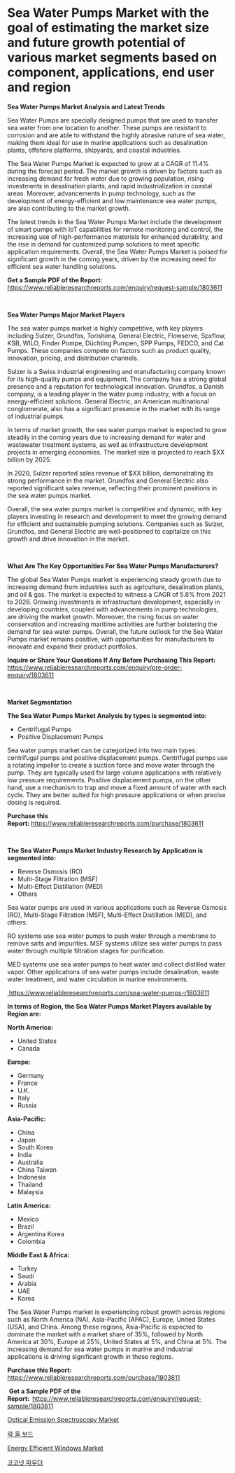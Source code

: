 <p><h1>Sea Water Pumps Market with the goal of estimating the market size and future growth potential of various market segments based on component, applications, end user and region</h1></p><p><strong>Sea Water Pumps Market Analysis and Latest Trends</strong></p>
<p><p>Sea Water Pumps are specially designed pumps that are used to transfer sea water from one location to another. These pumps are resistant to corrosion and are able to withstand the highly abrasive nature of sea water, making them ideal for use in marine applications such as desalination plants, offshore platforms, shipyards, and coastal industries.</p><p>The Sea Water Pumps Market is expected to grow at a CAGR of 11.4% during the forecast period. The market growth is driven by factors such as increasing demand for fresh water due to growing population, rising investments in desalination plants, and rapid industrialization in coastal areas. Moreover, advancements in pump technology, such as the development of energy-efficient and low maintenance sea water pumps, are also contributing to the market growth.</p><p>The latest trends in the Sea Water Pumps Market include the development of smart pumps with IoT capabilities for remote monitoring and control, the increasing use of high-performance materials for enhanced durability, and the rise in demand for customized pump solutions to meet specific application requirements. Overall, the Sea Water Pumps Market is poised for significant growth in the coming years, driven by the increasing need for efficient sea water handling solutions.</p></p>
<p><strong>Get a Sample PDF of the Report:&nbsp;</strong> <a href="https://www.reliableresearchreports.com/enquiry/request-sample/1803611">https://www.reliableresearchreports.com/enquiry/request-sample/1803611</a></p>
<p>&nbsp;</p>
<p><strong>Sea Water Pumps Major Market Players</strong></p>
<p><p>The sea water pumps market is highly competitive, with key players including Sulzer, Grundfos, Torishima, General Electric, Flowserve, Spxflow, KSB, WILO, Finder Pompe, Düchting Pumpen, SPP Pumps, FEDCO, and Cat Pumps. These companies compete on factors such as product quality, innovation, pricing, and distribution channels.</p><p>Sulzer is a Swiss industrial engineering and manufacturing company known for its high-quality pumps and equipment. The company has a strong global presence and a reputation for technological innovation. Grundfos, a Danish company, is a leading player in the water pump industry, with a focus on energy-efficient solutions. General Electric, an American multinational conglomerate, also has a significant presence in the market with its range of industrial pumps.</p><p>In terms of market growth, the sea water pumps market is expected to grow steadily in the coming years due to increasing demand for water and wastewater treatment systems, as well as infrastructure development projects in emerging economies. The market size is projected to reach $XX billion by 2025.</p><p>In 2020, Sulzer reported sales revenue of $XX billion, demonstrating its strong performance in the market. Grundfos and General Electric also reported significant sales revenue, reflecting their prominent positions in the sea water pumps market.</p><p>Overall, the sea water pumps market is competitive and dynamic, with key players investing in research and development to meet the growing demand for efficient and sustainable pumping solutions. Companies such as Sulzer, Grundfos, and General Electric are well-positioned to capitalize on this growth and drive innovation in the market.</p></p>
<p>&nbsp;</p>
<p><strong>What Are The Key Opportunities For Sea Water Pumps Manufacturers?</strong></p>
<p><p>The global Sea Water Pumps market is experiencing steady growth due to increasing demand from industries such as agriculture, desalination plants, and oil & gas. The market is expected to witness a CAGR of 5.8% from 2021 to 2026. Growing investments in infrastructure development, especially in developing countries, coupled with advancements in pump technologies, are driving the market growth. Moreover, the rising focus on water conservation and increasing maritime activities are further bolstering the demand for sea water pumps. Overall, the future outlook for the Sea Water Pumps market remains positive, with opportunities for manufacturers to innovate and expand their product portfolios.</p></p>
<p><strong>Inquire or Share Your Questions If Any Before Purchasing This Report:</strong> <a href="https://www.reliableresearchreports.com/enquiry/pre-order-enquiry/1803611">https://www.reliableresearchreports.com/enquiry/pre-order-enquiry/1803611</a></p>
<p>&nbsp;</p>
<p><strong>Market Segmentation</strong></p>
<p><strong>The Sea Water Pumps Market Analysis by types is segmented into:</strong></p>
<p><ul><li>Centrifugal Pumps</li><li>Positive Displacement Pumps</li></ul></p>
<p><p>Sea water pumps market can be categorized into two main types: centrifugal pumps and positive displacement pumps. Centrifugal pumps use a rotating impeller to create a suction force and move water through the pump. They are typically used for large volume applications with relatively low pressure requirements. Positive displacement pumps, on the other hand, use a mechanism to trap and move a fixed amount of water with each cycle. They are better suited for high pressure applications or when precise dosing is required.</p></p>
<p><strong>Purchase this Report:&nbsp;</strong><a href="https://www.reliableresearchreports.com/purchase/1803611">https://www.reliableresearchreports.com/purchase/1803611</a></p>
<p>&nbsp;</p>
<p><strong>The Sea Water Pumps Market Industry Research by Application is segmented into:</strong></p>
<p><ul><li>Reverse Osmosis (RO)</li><li>Multi-Stage Filtration (MSF)</li><li>Multi-Effect Distillation (MED)</li><li>Others</li></ul></p>
<p><p>Sea water pumps are used in various applications such as Reverse Osmosis (RO), Multi-Stage Filtration (MSF), Multi-Effect Distillation (MED), and others. </p><p>RO systems use sea water pumps to push water through a membrane to remove salts and impurities. MSF systems utilize sea water pumps to pass water through multiple filtration stages for purification. </p><p>MED systems use sea water pumps to heat water and collect distilled water vapor. Other applications of sea water pumps include desalination, waste water treatment, and water circulation in marine environments.</p></p>
<p><a href="https://www.reliableresearchreports.com/sea-water-pumps-r1803611">&nbsp;https://www.reliableresearchreports.com/sea-water-pumps-r1803611</a></p>
<p><strong>In terms of Region, the Sea Water Pumps Market Players available by Region are:</strong></p>
<p>
    <p> <strong> North America: </strong>
        <ul>
            <li>United States</li>
            <li>Canada</li>
        </ul>
        </p> 
    <p> <strong> Europe: </strong>
        <ul>
            <li>Germany</li>
            <li>France</li>
            <li>U.K.</li>
            <li>Italy</li>
            <li>Russia</li>
        </ul>
        </p> 
    <p> <strong> Asia-Pacific: </strong>
        <ul>
            <li>China</li>
            <li>Japan</li>
            <li>South Korea</li>
            <li>India</li>
            <li>Australia</li>
            <li>China Taiwan</li>
            <li>Indonesia</li>
            <li>Thailand</li>
            <li>Malaysia</li>
        </ul>
        </p> 
    <p> <strong> Latin America: </strong>
        <ul>
            <li>Mexico</li>
            <li>Brazil</li>
            <li>Argentina Korea</li>
            <li>Colombia</li>
        </ul>
        </p> 
    <p> <strong> Middle East & Africa: </strong>
        <ul>
            <li>Turkey</li>
            <li>Saudi</li>
            <li>Arabia</li>
            <li>UAE</li>
            <li>Korea</li>
        </ul>
    </p>
    </p>
<p><p>The Sea Water Pumps market is experiencing robust growth across regions such as North America (NA), Asia-Pacific (APAC), Europe, United States (USA), and China. Among these regions, Asia-Pacific is expected to dominate the market with a market share of 35%, followed by North America at 30%, Europe at 25%, United States at 5%, and China at 5%. The increasing demand for sea water pumps in marine and industrial applications is driving significant growth in these regions.</p></p>
<p><strong>Purchase this Report: </strong><a href="https://www.reliableresearchreports.com/purchase/1803611">https://www.reliableresearchreports.com/purchase/1803611</a></p>
<p>&nbsp;<strong>Get a Sample PDF of the Report:&nbsp;&nbsp;</strong><a href="https://www.reliableresearchreports.com/enquiry/request-sample/1803611">https://www.reliableresearchreports.com/enquiry/request-sample/1803611</a></p>
<p><strong></strong></p>
<p><p><a href="https://github.com/huqhwmcs55/Market-Research-Report-List-1/blob/main/optical-emission-spectroscopy-market.md">Optical Emission Spectroscopy Market</a></p><p><a href="https://github.com/rustymarie2024/Market-Research-Report-List-1/blob/main/8925010167665.md">락 울 보드</a></p><p><a href="https://github.com/kumertitash/Market-Research-Report-List-1/blob/main/energy-efficient-windows-market.md">Energy Efficient Windows Market</a></p><p><a href="https://github.com/giancarlo642004/Market-Research-Report-List-1/blob/main/6792502167664.md">코코넛 파우더</a></p></p>
